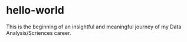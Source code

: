 # hello-world
This is the beginning of an insightful and meaningful journey of my Data Analysis/Scriences career.
